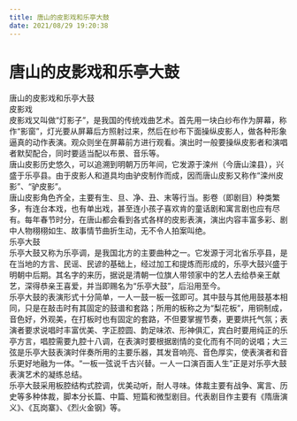 ```yaml
---
title: 唐山的皮影戏和乐亭大鼓  
date: 2021/08/29 19:20:38  
---
```

  
# 唐山的皮影戏和乐亭大鼓  
唐山的皮影戏和乐亭大鼓  
皮影戏  
皮影戏又叫做“灯影子”，是我国的传统戏曲艺术。首先用一块白纱布作为屏幕，称作“影窗”，灯光要从屏幕后方照射过来，然后在纱布下面操纵皮影人，做各种形象逼真的动作表演。观众则坐在屏幕前方进行观看。演出时一般要操纵皮影者和演唱者默契配合，同时要适当配以布景、音乐等。  
唐山皮影历史悠久，可以追溯到明朝万历年间，它发源于滦州（今唐山滦县），兴盛于乐亭县。由于皮影人和道具均由驴皮制作而成，因而唐山皮影又称作“滦州皮影”、“驴皮影”。  
唐山皮影角色齐全，主要有生、旦、净、丑、末等行当。影卷（即剧目）种类繁多，有连台本戏，也有单出戏，甚至连小孩子喜欢肯的童话剧和寓言剧也应有尽有。每年春节时分，在唐山都会看到各式各样的皮影表演，演出内容丰富多彩、剧中人物栩栩如生、故事情节曲折生动，无不令人拍案叫绝。  
乐亭大鼓  
乐亭大鼓又称为乐亭调，是我国北方的主要曲种之一。它发源于河北省乐亭县，是在当地的方言、民谣、民谚的基础上，经过加工和提炼而形成的，乐亭大鼓兴盛于明朝中后期。其名字的来历，据说是清朝一位旗人带领家中的艺人去给恭亲王献艺，深得恭亲王喜爱，并当即赐名为“乐亭大鼓”，后沿用至今。  
乐亭大鼓的表演形式十分简单，一人一鼓一板一弦即可。其中鼓与其他用鼓基本相同，只是在敲击时有其固定的鼓谱和套路；所用的板称之为“梨花板”，用铜制成，音色好，外观美，在打板时也有固定的套路，不但要掌握节奏，更要烘托气氛；表演者要求说唱时丰富优美、字正腔圆、韵足味浓、形神俱汇，宾白时要用纯正的乐亭方言，唱腔需要九腔十八调，在表演时要根据剧情的变化而有不同的说唱；大三弦是乐亭大鼓表演时伴奏所用的主要乐器，其发音响亮、音色厚实，使表演者和音乐更好地融为一体。“一板一弦说千古兴替。一人一口演百面人生”正是对乐亭大鼓表演艺术的凝练总结。  
乐亭大鼓采用板腔结构式腔调，优美动听，耐人寻味。体裁主要有战争、寓言、历史等多种体裁，脚本分长篇、中篇、短篇和微型剧目。代表剧目作主要有《隋唐演义》、《瓦岗寨》、《烈火金钢》等。  
